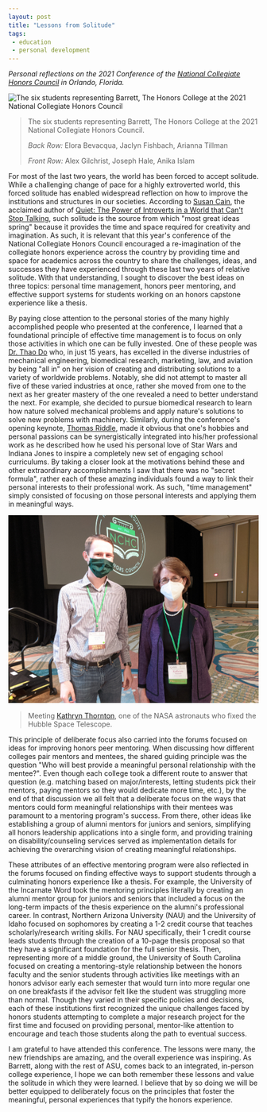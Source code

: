 ```yaml
---
layout: post
title: "Lessons from Solitude"
tags:
 - education
 - personal development
---
```


*Personal reflections on the 2021 Conference of the [National Collegiate Honors
Council](https://www.nchchonors.org/) in Orlando, Florida.*

![The six students representing Barrett, The Honors College at the 2021 National
Collegiate Honors Council](/assets/img/nchc/barrett_delegation.jpg)
> The six students representing Barrett, The Honors College at the 2021 National
> Collegiate Honors Council.
> 
> *Back Row:* Elora Bevacqua, Jaclyn Fishbach, Arianna Tillman
>
> *Front Row:* Alex Gilchrist, Joseph Hale, Anika Islam

For most of the last two years, the world has been forced to accept solitude.
While a challenging change of pace for a highly extroverted world, this forced
solitude has enabled widespread reflection on how to improve the institutions
and structures in our societies. According to [Susan
Cain](https://susancain.net/), the acclaimed author of [Quiet: The Power of
Introverts in a World that Can't Stop Talking](https://youtu.be/c0KYU2j0TM4),
such solitude is the source from which "most great ideas spring" because it
provides the time and space required for creativity and imagination. As such, it
is relevant that this year's conference of the National Collegiate Honors
Council encouraged a re-imagination of the collegiate honors experience across
the country by providing time and space for academics across the country to
share the challenges, ideas, and successes they have experienced through these
last two years of relative solitude. With that understanding, I sought to
discover the best ideas on three topics: personal time management, honors peer
mentoring, and effective support systems for students working on an honors
capstone experience like a thesis.

By paying close attention to the personal stories of the many highly
accomplished people who presented at the conference, I learned that a
foundational principle of effective time management is to focus on only those
activities in which one can be fully invested. One of these people was [Dr. Thao
Do](https://www.linkedin.com/in/thaocoach/) who, in just 15 years, has excelled
in the diverse industries of mechanical engineering, biomedical research,
marketing, law, and aviation by being "all in" on her vision of creating and
distributing solutions to a variety of worldwide problems. Notably, she did not
attempt to master all five of these varied industries at once, rather she moved
from one to the next as her greater mastery of the one revealed a need to better
understand the next. For example, she decided to pursue biomedical research to
learn how nature solved mechanical problems and apply nature's solutions to
solve new problems with machinery. Similarly, during the conference's opening
keynote, [Thomas Riddle](https://twitter.com/thomasriddle_ii), made it obvious
that one's hobbies and personal passions can be synergistically integrated into
his/her professional work as he described how he used his personal love of Star
Wars and Indiana Jones to inspire a completely new set of engaging school
curriculums. By taking a closer look at the motivations behind these and other
extraordinary accomplishments I saw that there was no "secret formula", rather
each of these amazing individuals found a way to link their personal interests
to their professional work. As such, "time management" simply consisted of
focusing on those personal interests and applying them in meaningful ways.

![](/assets/img/nchc/kathryn_thornton.jpg)
> Meeting [Kathryn Thornton](https://en.wikipedia.org/wiki/Kathryn_C._Thornton),
> one of the NASA astronauts who fixed the Hubble Space Telescope.

This principle of deliberate focus also carried into the forums focused on ideas
for improving honors peer mentoring. When discussing how different colleges pair
mentors and mentees, the shared guiding principle was the question "Who will
best provide a meaningful personal relationship with the mentee?". Even though
each college took a different route to answer that question (e.g. matching based
on major/interests, letting students pick their mentors, paying mentors so they
would dedicate more time, etc.), by the end of that discussion we all felt that
a deliberate focus on the ways that mentors could form meaningful relationships
with their mentees was paramount to a mentoring program's success. From there,
other ideas like establishing a group of alumni mentors for juniors and seniors,
simplifying all honors leadership applications into a single form, and providing
training on disability/counseling services served as implementation details for
achieving the overarching vision of creating meaningful relationships.

These attributes of an effective mentoring program were also reflected in the
forums focused on finding effective ways to support students through a
culminating honors experience like a thesis. For example, the University of the
Incarnate Word took the mentoring principles literally by creating an alumni
mentor group for juniors and seniors that included a focus on the long-term
impacts of the thesis experience on the alumni's professional career. In
contrast, Northern Arizona University (NAU) and the University of Idaho focused
on sophomores by creating a 1-2 credit course that teaches scholarly/research
writing skills. For NAU specifically, their 1 credit course leads students
through the creation of a 10-page thesis proposal so that they have a
significant foundation for the full senior thesis. Then, representing more of a
middle ground, the University of South Carolina focused on creating a
mentoring-style relationship between the honors faculty and the senior students
through activities like meetings with an honors advisor early each semester that
would turn into more regular one on one breakfasts if the advisor felt like the
student was struggling more than normal. Though they varied in their specific
policies and decisions, each of these institutions first recognized the unique
challenges faced by honors students attempting to complete a major research
project for the first time and focused on providing personal, mentor-like
attention to encourage and teach those students along the path to eventual
success.

I am grateful to have attended this conference. The lessons were many, the new
friendships are amazing, and the overall experience was inspiring. As Barrett,
along with the rest of ASU, comes back to an integrated, in-person college
experience, I hope we can both remember these lessons and value the solitude in
which they were learned. I believe that by so doing we will be better equipped
to deliberately focus on the principles that foster the meaningful, personal
experiences that typify the honors experience.
